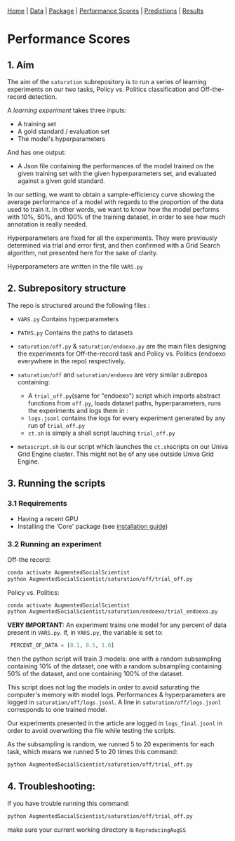 [Home](../../../README.md) | [Data](../../../datasets/README.md) | [Package](../../../Core/README.md) | [Performance Scores](./saturation.md) | [Predictions](./train_predict.md) | [Results](./analysis.md)
# Performance Scores



## 1. Aim

The aim of the ```saturation``` subrepository is to run a series of learning experiments on our two tasks, Policy vs. Politics classification and Off-the-record detection.

A *learning experiment* takes three inputs: 

- A training set
- A gold standard / evaluation set
- The model's hyperparameters

And has one output:

- A Json file containing the performances of the model trained on the given training set with the given hyperparameters set, and evaluated against a given gold standard.

In our setting, we want to obtain a sample-efficiency curve showing the average performance of a model with regards to the proportion of the data used to train it. In other words, we want to know how the model performs with 10%, 50%, and 100% of the training dataset, in order to see how much annotation is really needed. 

Hyperparameters are fixed for all the experiments. They were previously determined via trial and error first, and then confirmed with a Grid Search algorithm, not presented here for the sake of clarity.

Hyperparameters are written in the file ```VARS.py```


## 2. Subrepository structure


The repo is structured around the following files :

- ```VARS.py``` Contains hyperparameters 
- ```PATHS.py``` Contains the paths to datasets
- ```saturation/off.py``` & ```saturation/endoexo.py``` are the main files designing the experiments for Off-the-record task and Policy vs. Politics (endoexo everywhere in the repo) respectively.
- ```saturation/off``` and ```saturation/endoexo``` are very similar subrepos containing:
  - A ```trial_off.py```(same for "endoexo") script which imports abstract functions from ```off.py```, loads dataset paths, hyperparameters, runs the experiments and logs them in :
  - ```logs.jsonl``` contains the logs for every experiment generated by any run of ```trial_off.py```
  - ```ct.sh``` is simply a shell script lauching ```trial_off.py```

- ```metascript.sh``` is our script which launches the ```ct.sh```scripts on our Univa Grid Engine cluster. This might not be of any use outside Univa Grid Engine.



## 3. Running the scripts

### 3.1 Requirements 

- Having a recent GPU 
- Installing the 'Core' package (see [installation guide](../../../README.md))

### 3.2 Running an experiment 

Off-the record:

 ```bash
conda activate AugmentedSocialScientist
python AugmentedSocialScientist/saturation/off/trial_off.py
 ```
Policy vs. Politics:
 ```bash
conda activate AugmentedSocialScientist
python AugmentedSocialScientist/saturation/endoexo/trial_endoexo.py
 ```

**VERY IMPORTANT:**
An experiment trains one model for any percent of data present in ```VARS.py```. If, in ```VARS.py```, the variable is set to:
```python
 PERCENT_OF_DATA = [0.1, 0.5, 1.0]
 ```
 then the python script will train 3 models: one with a random subsampling containing 10% of the dataset, one with a random subsampling containing 50% of the dataset, and one containing 100% of the dataset.

This script does not log the models in order to avoid saturating the computer's memory with model logs. Performances & hyperparameters are logged in ```saturation/off/logs.jsonl```. A line in ```saturation/off/logs.jsonl``` corresponds to one trained model.

Our experiments presented in the article are logged in ```logs_final.jsonl``` in order to avoid overwriting the file while testing the scripts.

As the subsampling is random, we runned 5 to 20 experiments for each task, which means we runned 5 to 20 times this command:
 ```bash
python AugmentedSocialScientist/saturation/off/trial_off.py
 ```

## 4. Troubleshooting:

If you have trouble running this command:
 ```bash
python AugmentedSocialScientist/saturation/off/trial_off.py
 ```
make sure your current working directory is ```ReproducingAugSS```
